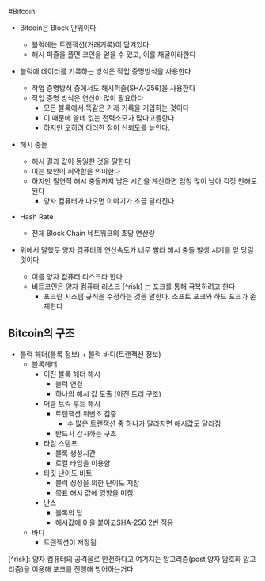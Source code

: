 #Bitcoin

* Bitcoin은 Block 단위이다
	* 블럭에는 트랜잭션(거래기록)이 담겨있다
	* 해시  퍼즐을 풀면 코인을 얻을 수 있고, 이를 채굴이라한다
* 블럭에 데이터를 기록하는 방식은 작업 증명방식을 사용한다
	* 작업 증명방식 중에서도 해시퍼즐(SHA-256)을 사용한다
	* 작업 증명 방식은 연산이 많이 필요하다
		* 모든 블록에서 똑같은 거래 기록을 기입하는 것이다
		* 이 때문에 쓸데 없는 전력소모가 많다고들한다
		* 하지만 오히려 이러한 점이 신뢰도를 높인다.
* 해시 충돌
	* 해시 결과 값이 동일한 것을 말한다
	* 이는 보안이 취약함을 의미한다
	* 하지만 필연적 해시 충돌까지 남은 시간을 계산하면 엄청 많이 남아 걱정 안해도된다
		* 양자 컴퓨터가 나오면 이야기가 조금 달라진다
* Hash Rate
	* 전체 Block Chain 네트워크의 초당 연산량

* 위에서 말했듯 양자 컴퓨터의 연산속도가 너무 빨라 해시 충돌 발생 시기를 앞 당길 것이다
	* 이를 양자 컴퓨터 리스크라 한다
	* 비트코인은 양자 컴퓨터 리스크 [^risk] 는 포크를 통해 극복하려고 한다
		* 포크란 시스템 규칙을 수정하는 것을 말한다. 소프트 포크와 하드 포크가 존재한다

## Bitcoin의 구조

* 블럭 헤더(블록 정보) + 블럭 바디(트랜잭션 정보)
	* 블록헤더
		* 이진 블록 헤더 해시
			* 블럭 연결
			* 하나의 해시 값 도출 (이진 트리 구조)
		* 머클 트릭 루트 해시
			* 트랜잭션 위변조 검증
				* 수 많은 트랜잭션 중 하나가 달라지면 해시값도 달라짐
			* 반드시 감시하는 구조
		* 타임 스탬프
			* 블록 생성시간
			* 로컬 타임을 이용함
		* 타깃 난이도 비트
			* 블럭 싱성을 의한 난이도 저장
			* 목표 해시 값에 영향을 미침
		* 난스 
			* 블록의 답
			* 해시값에 0 을 붙이고SHA-256 2번 적용
	* 바디
		* 트랜잭션이 저장됨


\[^risk]: 양자 컴퓨터의 공격을로 안전하다고 여겨지는 알고리즘(post 양자 암호화 알고리즘)을 이용해 포크를 진행해 방어하는거다


